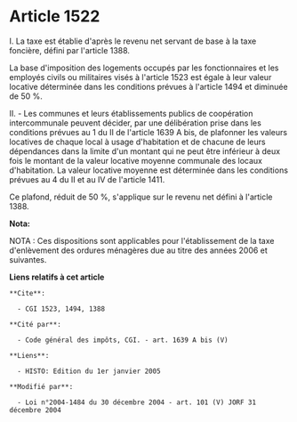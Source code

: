 # Article 1522

I. La taxe est établie d'après le revenu net servant de base à la taxe foncière, défini par l'article 1388.

La base d'imposition des logements occupés par les fonctionnaires et les employés civils ou militaires visés à l'article 1523
est égale à leur valeur locative déterminée dans les conditions prévues à l'article 1494 et diminuée de 50 %.

II. - Les communes et leurs établissements publics de coopération intercommunale peuvent décider, par une délibération prise
dans les conditions prévues au 1 du II de l'article 1639 A bis, de plafonner les valeurs locatives de chaque local à usage
d'habitation et de chacune de leurs dépendances dans la limite d'un montant qui ne peut être inférieur à deux fois le montant
de la valeur locative moyenne communale des locaux d'habitation. La valeur locative moyenne est déterminée dans les
conditions prévues au 4 du II et au IV de l'article 1411.

Ce plafond, réduit de 50 %, s'applique sur le revenu net défini à l'article 1388.

**Nota:**

NOTA : Ces dispositions sont applicables pour l'établissement de la taxe d'enlèvement des ordures ménagères due au titre des
années 2006 et suivantes.

**Liens relatifs à cet article**

	**Cite**:

	  - CGI 1523, 1494, 1388

	**Cité par**:

	  - Code général des impôts, CGI. - art. 1639 A bis (V)

	**Liens**:

	  - HISTO: Edition du 1er janvier 2005

	**Modifié par**:

	  - Loi n°2004-1484 du 30 décembre 2004 - art. 101 (V) JORF 31 décembre 2004
